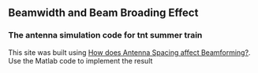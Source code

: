 ## Beamwidth and Beam Broading Effect
### The antenna simulation code for tnt summer train
This site was built using [How does Antenna Spacing affect Beamforming?](https://www.youtube.com/watch?v=amepyf9-E1w).
Use the Matlab code to implement the result 
